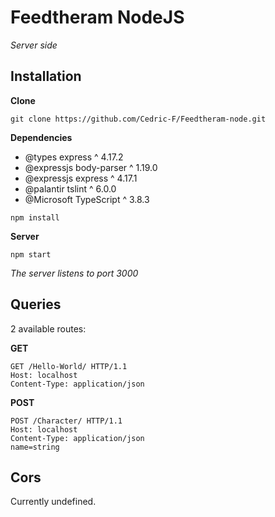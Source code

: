 # Feedtheram NodeJS

_Server side_

## Installation

**Clone**

`git clone https://github.com/Cedric-F/Feedtheram-node.git`

**Dependencies**

* @types express ^ 4.17.2
* @expressjs body-parser ^ 1.19.0
* @expressjs express ^ 4.17.1
* @palantir tslint ^ 6.0.0
* @Microsoft TypeScript ^ 3.8.3

`npm install`

**Server**

`npm start`

_The server listens to port 3000_

## Queries

2 available routes:

**GET**
```
GET /Hello-World/ HTTP/1.1
Host: localhost
Content-Type: application/json
```

**POST**
```
POST /Character/ HTTP/1.1
Host: localhost
Content-Type: application/json
name=string
```

## Cors

Currently undefined.
